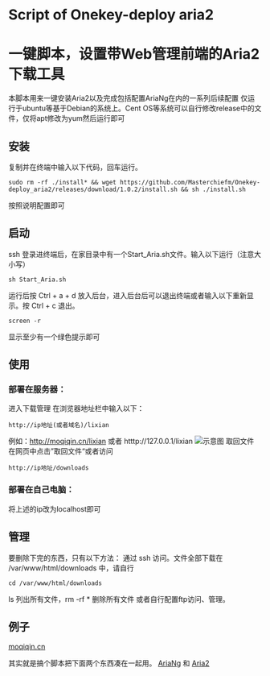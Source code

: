 # Script of Onekey-deploy aria2
# 一键脚本，设置带Web管理前端的Aria2下载工具
本脚本用来一键安装Aria2以及完成包括配置AriaNg在内的一系列后续配置
仅运行于ubuntu等基于Debian的系统上。Cent OS等系统可以自行修改release中的文件，仅将apt修改为yum然后运行即可
## 安装
复制并在终端中输入以下代码，回车运行。
```
sudo rm -rf ./install* && wget https://github.com/Masterchiefm/Onekey-deploy_aria2/releases/download/1.0.2/install.sh && sh ./install.sh
```
按照说明配置即可

## 启动
ssh 登录进终端后，在家目录中有一个Start_Aria.sh文件。输入以下运行（注意大小写）
```
sh Start_Aria.sh
```
运行后按 Ctrl + a + d 放入后台，进入后台后可以退出终端或者输入以下重新显示。按 Ctrl + c 退出。
```
screen -r
```
显示至少有一个绿色提示即可


## 使用
### 部署在服务器：
进入下载管理
在浏览器地址栏中输入以下：
```
http://ip地址(或者域名)/lixian 
```
例如：http://moqiqin.cn/lixian 或者 htttp://127.0.0.1/lixian
![示意图](https://moqiqin.cn/wp-content/uploads/2019/02/ariang.png)
取回文件
在网页中点击”取回文件“或者访问
```
http://ip地址/downloads 
```
### 部署在自己电脑：
将上述的ip改为localhost即可

## 管理
要删除下完的东西，只有以下方法：
通过 ssh 访问。文件全部下载在 /var/www/html/downloads 中，请自行
```
cd /var/www/html/downloads
```
ls 列出所有文件，rm -rf * 删除所有文件
或者自行配置ftp访问、管理。


## 例子
[moqiqin.cn](http://moqiqin.cn/lixian)

其实就是搞个脚本把下面两个东西凑在一起用。
[AriaNg](https://github.com/mayswind/AriaNg) 和 [Aria2](https://github.com/aria2/aria2)


